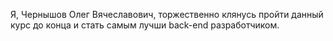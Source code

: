 Я, Чернышов Олег Вячеславович, торжественно клянусь пройти данный курс до конца и стать самым лучши back-end разработчиком.


